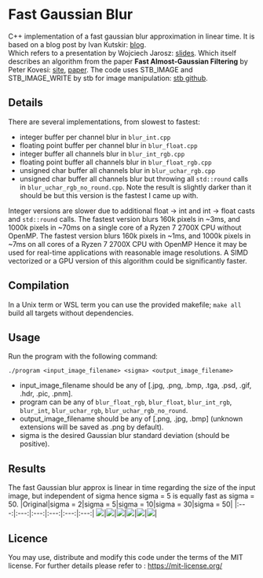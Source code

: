 # Fast Gaussian Blur

C++ implementation of a fast gaussian blur approximation in linear time. It is based on a blog post by Ivan Kutskir: [blog](http://blog.ivank.net/fastest-gaussian-blur.html).  
Which refers to a presentation by Wojciech Jarosz: [slides](http://elynxsdk.free.fr/ext-docs/Blur/Fast_box_blur.pdf). Which itself describes an algorithm from the paper **Fast Almost-Gaussian Filtering** by Peter Kovesi: [site](https://www.peterkovesi.com/matlabfns/#integral), [paper](https://www.peterkovesi.com/papers/FastGaussianSmoothing.pdf). The code uses STB_IMAGE and STB_IMAGE_WRITE by stb for image manipulation: [stb github](https://github.com/nothings/stb). 

## Details

There are several implementations, from slowest to fastest:

- integer buffer per channel blur in `blur_int.cpp`
- floating point buffer per channel blur in `blur_float.cpp`
- integer buffer all channels blur in `blur_int_rgb.cpp`
- floating point buffer all channels blur in `blur_float_rgb.cpp`
- unsigned char buffer all channels blur in `blur_uchar_rgb.cpp`
- unsigned char buffer all channels blur but throwing all `std::round` calls in `blur_uchar_rgb_no_round.cpp`. Note the result is slightly darker than it should be but this version is the fastest I came up with.

Integer versions are slower due to additional float -> int and int -> float casts and `std::round` calls. 
The fastest version blurs 160k pixels in ~3ms, and 1000k pixels in ~70ms on a single core of a Ryzen 7 2700X CPU without OpenMP.
The fastest version blurs 160k pixels in ~1ms, and 1000k pixels in ~7ms on all cores of a Ryzen 7 2700X CPU with OpenMP
Hence it may be used for real-time applications with reasonable image resolutions.
A SIMD vectorized or a GPU version of this algorithm could be significantly faster.

## Compilation

In a Unix term or WSL term you can use the provided makefile; `make all` build all targets without dependencies.

## Usage

Run the program with the following command:

`./program <input_image_filename> <sigma> <output_image_filename>`

- input_image_filename should be any of [.jpg, .png, .bmp, .tga, .psd, .gif, .hdr, .pic, .pnm].
- program can be any of `blur_float_rgb`, `blur_float`, `blur_int_rgb`, `blur_int`, `blur_uchar_rgb`, `blur_uchar_rgb_no_round`.
- output_image_filename should be any of [.png, .jpg, .bmp]  (unknown extensions will be saved as .png by default).
- sigma is the desired Gaussian blur standard deviation (should be positive).

## Results

The fast Gaussian blur approx is linear in time regarding the size of the input image, but independent of sigma hence sigma = 5 is equally fast as sigma = 50.
|Original|sigma = 2|sigma = 5|sigma = 10|sigma = 30|sigma = 50|
|:---:|:---:|:---:|:---:|:---:|:---:|
![](data/demo.png)|![](data/blur2.png)|![](data/blur5.png)|![](data/blur10.png)|![](data/blur30.png)|![](data/blur50.png)|

## Licence

You may use, distribute and modify this code under the terms of the MIT license. For further details please refer to : https://mit-license.org/
